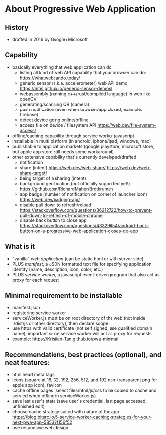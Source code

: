 # About Progressive Web Application

## History
- drafted in 2016 by Google+Microsoft

## Capability
- basically everything that web application can do
    - listing all kind of web API capability that your browser can do: https://whatwebcando.today/
    - generic sensor (a.k.a. accelerometer) web API demo https://intel.github.io/generic-sensor-demos/
    - webassembly (running c++/rust/compiled language) in web like openCV
    - generating/scanning QR (camera)
    - push notification (even when browser/app closed, example: firebase)
    - detect device going online/offline
    - access file on device / filesystem API https://web.dev/file-system-access/
- offline/caching capability through service worker javascript
- installable in multi platform (in android, iphone/ipad, windows, mac)
- publishable to application markets (google playstore, microsoft store, but apple app store still needs some workaround)
- other extensive capability that's currently developed/drafted
    - notification
    - share (intent) https://web.dev/web-share/ https://web.dev/web-share-target/
    - being target of a sharing (intent)
    - background geolocation (not officially supported yet!) https://github.com/RichardMaher/Brotkrumen
    - app badge (number of notification on corner of launcher icon) https://web.dev/badging-api/
    - disable pull down to refresh/reload https://stackoverflow.com/questions/36212722/how-to-prevent-pull-down-to-refresh-of-mobile-chrome
    - disable back button to close app https://stackoverflow.com/questions/43329654/android-back-button-on-a-progressive-web-application-closes-de-app

## What is it
- "vanilla" *web application* (can be static html or with server side)
- PLUS *manifest*, a JSON formatted text file for specifying application identity (name, description, icon, color, etc.)
- PLUS *service worker*, a javascript event-driven program that also act as proxy for each request

## Minimal requirement to be installable
- manifest.json
- registering service worker
- serviceWorker.js must be on root directory of the web (not inside ./dist/js or other directory), then declare scope
- use https with valid certificate (not self signed, use qualified domain name), important since service worker will act as proxy for requests
- example: https://Kristian-Tan.github.io/pwa-minimal

## Recommendations, best practices (optional), and neat features:
- html head meta tags
- icons (square at 16, 32, 192, 256, 512, and 192 non-transparent png for apple app icon), favicon
- cache offline pages (select files/html/js/css to be copied to cache and servied when offline in serviceWorker.js)
- save last user's state (save user's credential, last page accessed, unfinished edit)
- choose cache strategy suited with nature of the app https://blog.bitsrc.io/5-service-worker-caching-strategies-for-your-next-pwa-app-58539f156f52
- use responsive web design

